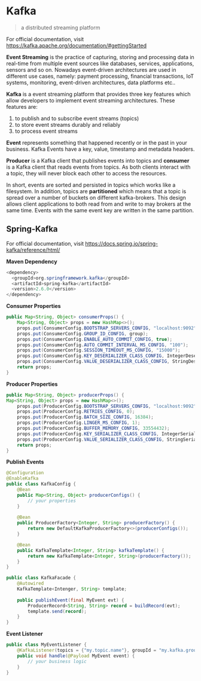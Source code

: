 # Kafka
> a distributed streaming platform

For official documentation, visit https://kafka.apache.org/documentation/#gettingStarted

**Event Streaming** is the practice of capturing, storing and processing data in real-time from multiple event sources like databases, services, applications, sensors and so on. Nowadays event-driven architectures are used in different use cases, namely: payment processing, financial transactions, IoT systems, monitoring, event-driven architectures, data platforms etc..

**Kafka** is a event streaming platform that provides three key features which allow developers to implement event streaming architectures. These features are:

1. to publish and to subscribe event streams (topics)
2. to store event streams durably and reliably
3. to process event streams

**Event** represents something that happened recently or in the past in your business. Kafka Events have a key, value, timestamp and metadata headers.

**Producer** is a Kafka client that publishes events into topics and **consumer** is a Kafka client that reads events from topics. As both clients interact with a topic, they will never block each other to access the resources.

In short, events are sorted and persisted in topics which works like a filesystem. In addition, topics are **partitioned** which means that a topic is spread over a number of buckets on different kafka-brokers. This design allows client applications to both read from and write to may brokers at the same time. Events with the same event key are written in the same partition.


## Spring-Kafka

For official documentation, visit https://docs.spring.io/spring-kafka/reference/html/

**Maven Dependency**
```java
<dependency>
  <groupId>org.springframework.kafka</groupId>
  <artifactId>spring-kafka</artifactId>
  <version>2.6.0</version>
</dependency>
```
**Consumer Properties**
```java
public Map<String, Object> consumerProps() {
    Map<String, Object> props = new HashMap<>();
    props.put(ConsumerConfig.BOOTSTRAP_SERVERS_CONFIG, "localhost:9092");
    props.put(ConsumerConfig.GROUP_ID_CONFIG, group);
    props.put(ConsumerConfig.ENABLE_AUTO_COMMIT_CONFIG, true);
    props.put(ConsumerConfig.AUTO_COMMIT_INTERVAL_MS_CONFIG, "100");
    props.put(ConsumerConfig.SESSION_TIMEOUT_MS_CONFIG, "15000");
    props.put(ConsumerConfig.KEY_DESERIALIZER_CLASS_CONFIG, IntegerDeserializer.class);
    props.put(ConsumerConfig.VALUE_DESERIALIZER_CLASS_CONFIG, StringDeserializer.class);
    return props;
}
```
**Producer Properties**
```java
public Map<String, Object> producerProps() {
Map<String, Object> props = new HashMap<>();
    props.put(ProducerConfig.BOOTSTRAP_SERVERS_CONFIG, "localhost:9092");
    props.put(ProducerConfig.RETRIES_CONFIG, 0);
    props.put(ProducerConfig.BATCH_SIZE_CONFIG, 16384);
    props.put(ProducerConfig.LINGER_MS_CONFIG, 1);
    props.put(ProducerConfig.BUFFER_MEMORY_CONFIG, 33554432);
    props.put(ProducerConfig.KEY_SERIALIZER_CLASS_CONFIG, IntegerSerializer.class);
    props.put(ProducerConfig.VALUE_SERIALIZER_CLASS_CONFIG, StringSerializer.class);
    return props;
}
```
**Publish Events**
```java
@Configuration
@EnableKafka
public class KafkaConfig {
    @Bean
    public Map<String, Object> producerConfigs() {
        // your properties
    }
    
    @Bean
    public ProducerFactory<Integer, String> producerFactory() {
        return new DefaultKafkaProducerFactory<>(producerConfigs());
    }

    @Bean
    public KafkaTemplate<Integer, String> kafkaTemplate() {
        return new KafkaTemplate<Integer, String>(producerFactory());
    }
}

public class KafkaFacade {
    @Autowired
    KafkaTemplate<Intenger, String> template;
    
    public publishEvent(final MyEvent evt) {
        ProducerRecord<String, String> record = buildRecord(evt);
        template.send(record);
    }
}
```
**Event Listener**
```java
public class MyEventListener {
    @KafkaListener(topics = {"my.topic.name"}, groupId = "my.kafka.group.id")
    public void handle(@Payload MyEvent event) {
        // your business logic
    }
}
```
